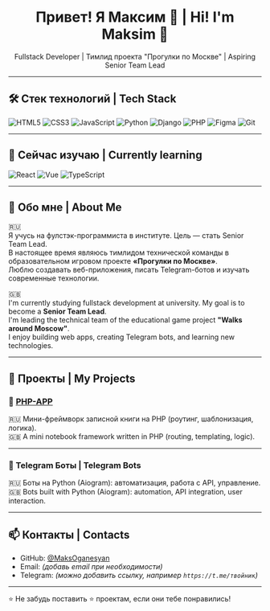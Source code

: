 <h1 align="center">Привет! Я Максим 👋 | Hi! I'm Maksim 👋</h1>

<p align="center">
  Fullstack Developer | Тимлид проекта "Прогулки по Москве" | Aspiring Senior Team Lead
</p>

---

## 🛠️ Стек технологий | Tech Stack

![HTML5](https://img.shields.io/badge/-HTML5-E34F26?logo=html5&logoColor=white)
![CSS3](https://img.shields.io/badge/-CSS3-1572B6?logo=css3&logoColor=white)
![JavaScript](https://img.shields.io/badge/-JavaScript-F7DF1E?logo=javascript&logoColor=black)
![Python](https://img.shields.io/badge/-Python-3776AB?logo=python&logoColor=white)
![Django](https://img.shields.io/badge/-Django-092E20?logo=django&logoColor=white)
![PHP](https://img.shields.io/badge/-PHP-777BB4?logo=php&logoColor=white)
![Figma](https://img.shields.io/badge/-Figma-F24E1E?logo=figma&logoColor=white)
![Git](https://img.shields.io/badge/-Git-F05032?logo=git&logoColor=white)

---

## 🌱 Сейчас изучаю | Currently learning

![React](https://img.shields.io/badge/-React-61DAFB?logo=react&logoColor=black)
![Vue](https://img.shields.io/badge/-Vue-4FC08D?logo=vue.js&logoColor=white)
![TypeScript](https://img.shields.io/badge/-TypeScript-3178C6?logo=typescript&logoColor=white)

---

## 🧠 Обо мне | About Me

🇷🇺  
Я учусь на фулстэк-программиста в институте. Цель — стать Senior Team Lead.  
В настоящее время являюсь тимлидом технической команды в образовательном игровом проекте **«Прогулки по Москве»**.  
Люблю создавать веб-приложения, писать Telegram-ботов и изучать современные технологии.

🇬🇧  
I'm currently studying fullstack development at university. My goal is to become a **Senior Team Lead**.  
I'm leading the technical team of the educational game project **"Walks around Moscow"**.  
I enjoy building web apps, creating Telegram bots, and learning new technologies.

---

## 📂 Проекты | My Projects

### 📒 [PHP-APP](https://github.com/MaksOganesyan/php-app)
🇷🇺 Мини-фреймворк записной книги на PHP (роутинг, шаблонизация, логика).  
🇬🇧 A mini notebook framework written in PHP (routing, templating, logic).

---

### 🤖 Telegram Боты | Telegram Bots
🇷🇺 Боты на Python (Aiogram): автоматизация, работа с API, управление.  
🇬🇧 Bots built with Python (Aiogram): automation, API integration, user interaction.

---

## 📫 Контакты | Contacts

- GitHub: [@MaksOganesyan](https://github.com/MaksOganesyan)
- Email: *(добавь email при необходимости)*
- Telegram: *(можно добавить ссылку, например `https://t.me/твойник`)*

---

⭐ Не забудь поставить ⭐ проектам, если они тебе понравились!
